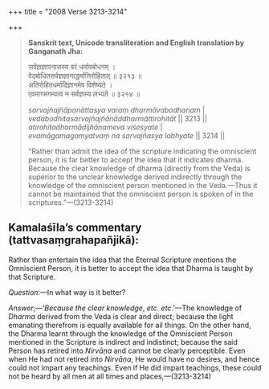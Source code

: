 +++
title = "2008 Verse 3213-3214"

+++
> **Sanskrit text, Unicode transliteration and English translation by Ganganath Jha:** 
>
> सर्वज्ञज्ञापनात्तस्य वरं धर्मावबोधनम् ।  
> वेदबोधितसर्वज्ञज्ञानाद्धर्मात्तिरोहितात् ॥ ३२१३ ॥  
> अतिरोहितधर्मादिज्ञानमेव विशेष्यते ।  
> एवमागमगम्यत्वं न सर्वज्ञस्य लभ्यते ॥ ३२१४ ॥ 
>
> *sarvajñajñāpanāttasya varaṃ dharmāvabodhanam* \|  
> *vedabodhitasarvajñajñānāddharmāttirohitāt* \|\| 3213 \|\|  
> *atirohitadharmādijñānameva viśeṣyate* \|  
> *evamāgamagamyatvaṃ na sarvajñasya labhyate* \|\| 3214 \|\| 
>
> “Rather than admit the idea of the scripture indicating the omniscient person, it is far better to accept the idea that it indicates dharma. Because the clear knowledge of dharma (directly from the Veda) is superior to the unclear knowledge derived indirectly through the knowledge of the omniscient person mentioned in the Veda.—Thus it cannot be maintained that the omniscient person is spoken of in the scriptures.”—(3213-3214)



## Kamalaśīla’s commentary (tattvasaṃgrahapañjikā):

Rather than entertain the idea that the Eternal Scripture mentions the Omniscient Person, it is better to accept the idea that Dharma is taught by that Scripture.

*Question*:—In what way is it better?

*Answer*;—‘*Because the clear knowledge*, *etc. etc*.’—The knowledge of *Dharma* derived from the Veda is clear and direct; because the light emanating therefrom is equally available for ail things. On the other hand, the Dharma learnt through the knowledge of the Omniscient Person mentioned in the Scripture is indirect and indistinct; because the said Person has retired into *Nirvāṇa* and cannot be clearly perceptible. Even when He had not retired into *Nirvāṇa*, He would have no desires, and hence could not impart any teachings. Even if He did impart teachings, these could not be heard by all men at all times and places,—(3213-3214)


